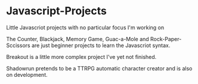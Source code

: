 # Javascript-Projects
Little Javascriot projects with no particular focus I'm working on

The Counter, Blackjack, Memory Game, Guac-a-Mole and Rock-Paper-Sccissors are just beginner projects to learn the Javascriot syntax.

Breakout is a little more complex project I've yet not finished.

Shadowrun pretends to be a TTRPG automatic character creator and is also on development.
